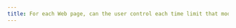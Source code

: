 ```yaml
---
title: For each Web page, can the user control each time limit that modifies content (except in particular cases)?
---
```

